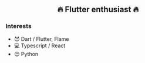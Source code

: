   <div align=center>
  <h2>🔥 Flutter enthusiast 🔥</h2>
  </div>

### Interests
- 😈 Dart / Flutter, Flame
- 💻 Typescript / React
- 😌 Python


<!--
**asuracoder91/asuracoder91** is a ✨ _special_ ✨ repository because its `README.md` (this file) appears on your GitHub profile.

Here are some ideas to get you started:

- 🔭 I’m currently working on ...
- 🌱 I’m currently learning ...
- 👯 I’m looking to collaborate on ...
- 🤔 I’m looking for help with ...
- 💬 Ask me about ...
- 📫 How to reach me: ...
- 😄 Pronouns: ...
- ⚡ Fun fact: ...
-->
